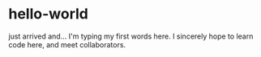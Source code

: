 # hello-world
just arrived and...
I'm typing my first words here. I sincerely hope to learn code here, and meet collaborators. 
